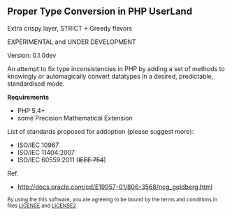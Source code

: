 Proper Type Conversion in PHP UserLand 
--------------

Extra crispy layer, STRICT + Greedy flavors  

EXPERIMENTAL and UNDER DEVELOPMENT

Version: 0.1.0dev

An attempt to fix type inconsistencies in PHP by adding a set of methods to knowingly or automagically convert datatypes in a desired, predictable, standardised mode.

**Requirements**  

 - PHP 5.4+
 - some Precision Mathematical Extension
 
List of standards proposed for addoption (please suggest more):  

 - ISO/IEC 10967
 - ISO/IEC 11404:2007 
 - ISO/IEC 60559:2011 (~~IEEE 754~~)

Ref.  

 - http://docs.oracle.com/cd/E19957-01/806-3568/ncg_goldberg.html

<sub>By using the this software, you are agreeing to be bound by the terms and conditions in files  [LICENSE](https://github.com/godka/typeConvert/blob/master/LICENSE) and [LICENSE2](https://github.com/godka/typeConvert/blob/master/LICENSE2)</sub>
